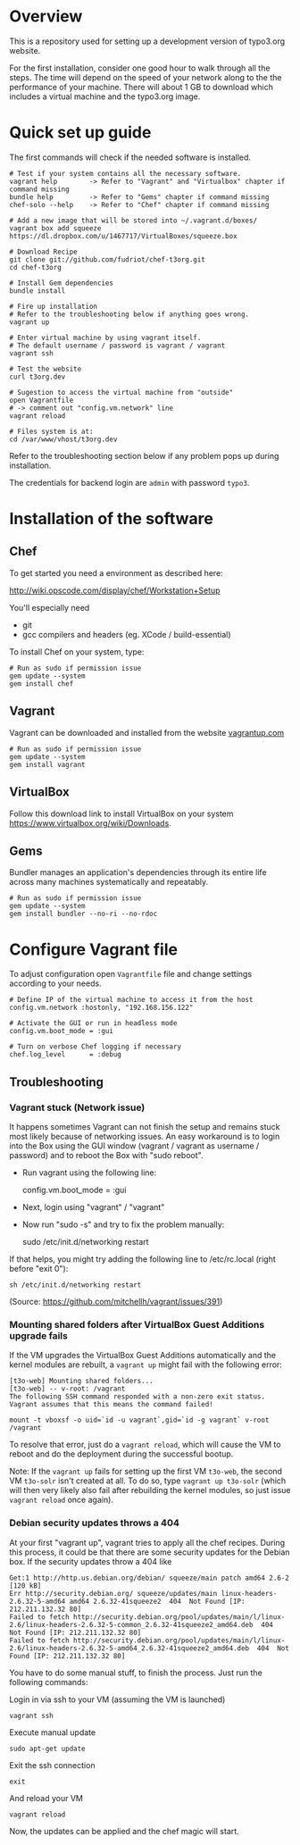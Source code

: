 # Overview

This is a repository used for setting up a development version of typo3.org website.

For the first installation, consider one good hour to walk through all the steps. The time will depend on the speed of your network along to the the performance of your machine. There will about 1 GB to download which includes a virtual machine and the typo3.org image.

# Quick set up guide

The first commands will check if the needed software is installed.

	# Test if your system contains all the necessary software.
	vagrant help        -> Refer to "Vagrant" and "Virtualbox" chapter if command missing
	bundle help         -> Refer to "Gems" chapter if command missing
	chef-solo --help    -> Refer to "Chef" chapter if command missing

	# Add a new image that will be stored into ~/.vagrant.d/boxes/
	vagrant box add squeeze https://dl.dropbox.com/u/1467717/VirtualBoxes/squeeze.box

	# Download Recipe
	git clone git://github.com/fudriot/chef-t3org.git
	cd chef-t3org

	# Install Gem dependencies
	bundle install

	# Fire up installation
	# Refer to the troubleshooting below if anything goes wrong.
	vagrant up

	# Enter virtual machine by using vagrant itself.
	# The default username / password is vagrant / vagrant
	vagrant ssh

	# Test the website
	curl t3org.dev

	# Sugestion to access the virtual machine from "outside"
	open Vagrantfile
	# -> comment out "config.vm.network" line
	vagrant reload

	# Files system is at:
	cd /var/www/vhost/t3org.dev

Refer to the troubleshooting section below if any problem pops up during installation.

The credentials for backend login are `admin` with password `typo3`.

# Installation of the software

## Chef

To get started you need a environment as described here:

  <http://wiki.opscode.com/display/chef/Workstation+Setup>

You'll especially need

- git
- gcc compilers and headers (eg. XCode / build-essential)

To install Chef on your system, type:

	# Run as sudo if permission issue
	gem update --system
	gem install chef

## Vagrant

Vagrant can be downloaded and installed from the website [vagrantup.com](http://vagrantup.com/)

	# Run as sudo if permission issue
	gem update --system
	gem install vagrant

## VirtualBox

Follow this download link to install VirtualBox on your system <https://www.virtualbox.org/wiki/Downloads>.

## Gems

Bundler manages an application's dependencies through its entire life across many machines systematically and repeatably.

	# Run as sudo if permission issue
	gem update --system
	gem install bundler --no-ri --no-rdoc

# Configure Vagrant file

To adjust configuration open ``Vagrantfile`` file and change settings according to your needs.

	# Define IP of the virtual machine to access it from the host
	config.vm.network :hostonly, "192.168.156.122"

	# Activate the GUI or run in headless mode
	config.vm.boot_mode = :gui

	# Turn on verbose Chef logging if necessary
	chef.log_level      = :debug

## Troubleshooting

### Vagrant stuck (Network issue)
It happens sometimes Vagrant can not finish the setup and remains stuck most likely because of networking issues. An easy workaround is to login into the Box using the GUI window (vagrant / vagrant as username / password) and to reboot the Box with "sudo reboot".

- Run vagrant using the following line:

	config.vm.boot_mode = :gui

- Next, login using "vagrant" / "vagrant"

- Now run "sudo -s" and try to fix the problem manually:

	sudo /etc/init.d/networking restart

If that helps, you might try adding the following line to /etc/rc.local (right before "exit 0"):

	sh /etc/init.d/networking restart

(Source: <https://github.com/mitchellh/vagrant/issues/391>)

### Mounting shared folders after VirtualBox Guest Additions upgrade fails

If the VM upgrades the VirtualBox Guest Additions automatically and the kernel modules are rebuilt, a `vagrant up` might fail with the following error:

	[t3o-web] Mounting shared folders...
	[t3o-web] -- v-root: /vagrant
	The following SSH command responded with a non-zero exit status.
	Vagrant assumes that this means the command failed!

	mount -t vboxsf -o uid=`id -u vagrant`,gid=`id -g vagrant` v-root /vagrant

To resolve that error, just do a `vagrant reload`, which will cause the VM to reboot and do the deployment during the successful bootup.

Note: If the `vagrant up` fails for setting up the first VM `t3o-web`, the second VM `t3o-solr` isn't created at all. To do so, type `vagrant up t3o-solr` (which will then very likely also fail after rebuilding the kernel modules, so just issue `vagrant reload` once again). 

### Debian security updates throws a 404
At your first "vagrant up", vagrant tries to apply all the chef recipes.
During this process, it could be that there are some security updates for the Debian box.
If the security updates throw a 404 like

	Get:1 http://http.us.debian.org/debian/ squeeze/main patch amd64 2.6-2 [120 kB]
	Err http://security.debian.org/ squeeze/updates/main linux-headers-2.6.32-5-amd64 amd64 2.6.32-41squeeze2  404  Not Found [IP: 212.211.132.32 80]
	Failed to fetch http://security.debian.org/pool/updates/main/l/linux-2.6/linux-headers-2.6.32-5-common_2.6.32-41squeeze2_amd64.deb  404  Not Found [IP: 212.211.132.32 80]
	Failed to fetch http://security.debian.org/pool/updates/main/l/linux-2.6/linux-headers-2.6.32-5-amd64_2.6.32-41squeeze2_amd64.deb  404  Not Found [IP: 212.211.132.32 80]

You have to do some manual stuff, to finish the process.
Just run the following commands:

Login in via ssh to your VM (assuming the VM is launched)

	vagrant ssh

Execute manual update

	sudo apt-get update

Exit the ssh connection

	exit

And reload your VM

	vagrant reload

Now, the updates can be applied and the chef magic will start.
